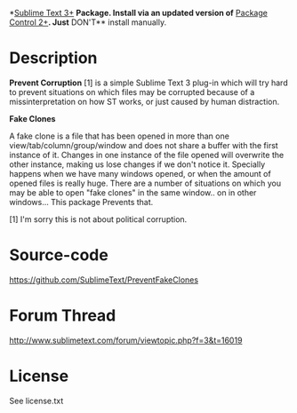 \*[Sublime Text 3+][] **Package. Install via an updated version of**
[Package Control 2+][]**. Just** DON'T\*\* install manually.

# Description

**Prevent Corruption** [1] is a simple Sublime Text 3 plug-in which will
try hard to prevent situations on which files may be corrupted because
of a missinterpretation on how ST works, or just caused by human
distraction.

**Fake Clones**

A fake clone is a file that has been opened in more than one
view/tab/column/group/window and does not share a buffer with the first
instance of it. Changes in one instance of the file opened will
overwrite the other instance, making us lose changes if we don't notice
it.​ Specially happens when we have many windows opened, or when the
amount of opened files is really huge.​ There are a number of situations
on which you may be able to open "fake clones" in the same window.. on
in other windows... This package Prevents that.

[1] ​I'm sorry this is not about political corruption.

# Source-code

https://github.com/SublimeText/PreventFakeClones

# Forum Thread​​

http://www.sublimetext.com/forum/viewtopic.php?f=3&t=16019

# License

See license.txt

  [Sublime Text 3+]: http://www.sublimetext.com/
  [Package Control 2+]: https://sublime.wbond.net/installation
